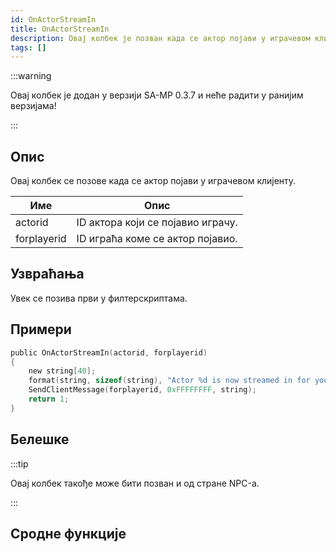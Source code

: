 ```yaml
---
id: OnActorStreamIn
title: OnActorStreamIn
description: Овај колбек је позван када се актор појави у играчевом клијенту.
tags: []
---
```


:::warning

Овај колбек је додан у верзији SA-MP 0.3.7 и неће радити у ранијим верзијама!

:::

## Опис

Овај колбек се позове када се актор појави у играчевом клијенту.

| Име         | Опис                              |
| ----------- | --------------------------------- |
| actorid     | ID актора који се појавио играчу. |
| forplayerid | ID играћа коме се актор појавио.  |

## Узвраћања

Увек се позива први у филтерскриптама.

## Примери

```c
public OnActorStreamIn(actorid, forplayerid)
{
    new string[40];
    format(string, sizeof(string), "Actor %d is now streamed in for you.", actorid);
    SendClientMessage(forplayerid, 0xFFFFFFFF, string);
    return 1;
}
```

## Белешке

:::tip

Овај колбек такође може бити позван и од стране NPC-а.

:::

## Сродне функције
